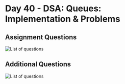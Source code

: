 # Day 40 - DSA: Queues: Implementation & Problems

## Assignment Questions
![List of questions](images/assignment_questions.png)


## Additional Questions
![List of questions](images/additional_questions.png)




